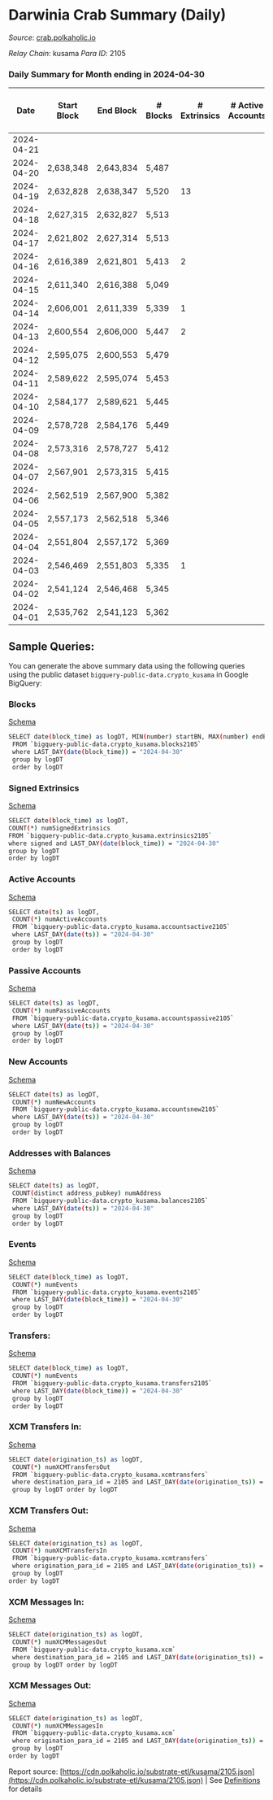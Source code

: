 # Darwinia Crab Summary (Daily)

_Source_: [crab.polkaholic.io](https://crab.polkaholic.io)

*Relay Chain*: kusama
*Para ID*: 2105



### Daily Summary for Month ending in 2024-04-30


| Date    | Start Block | End Block | # Blocks | # Extrinsics | # Active Accounts | # Passive Accounts | # New Accounts | # Addresses | # Events  | # Transfers ($USD) | # XCM Transfers In ($USD) | # XCM Transfers Out ($USD) | # XCM In | # XCM Out | Issues |
|---------|-------------|-----------|----------|--------------|-------------------|--------------------|----------------|-------------|-----------|--------------------|---------------------------|----------------------------|----------|-----------|--------|
| 2024-04-21 |  |  |  |  |  |  |  |  |  |   |   |   |  |  |  |
| 2024-04-20 | 2,638,348 | 2,643,834 | 5,487 |  |  |  |  |  | 13,715 | 1,003  |   |   |  |  |  |
| 2024-04-19 | 2,632,828 | 2,638,347 | 5,520 | 13 |  |  |  |  | 14,397 | 1,040  |   |   |  |  |  |
| 2024-04-18 | 2,627,315 | 2,632,827 | 5,513 |  |  |  |  |  | 14,147 | 1,011  |   |   |  |  |  |
| 2024-04-17 | 2,621,802 | 2,627,314 | 5,513 |  |  |  |  | 5,547 | 14,329 | 1,009  |   |   |  |  |  |
| 2024-04-16 | 2,616,389 | 2,621,801 | 5,413 | 2 |  |  |  | 5,544 | 14,768 | 1,004  |   |   |  |  |  |
| 2024-04-15 | 2,611,340 | 2,616,388 | 5,049 |  |  |  |  | 5,544 | 12,856 | 1,000  |   |   |  |  |  |
| 2024-04-14 | 2,606,001 | 2,611,339 | 5,339 | 1 |  |  |  | 5,544 | 13,284 | 932  |   |   |  |  |  |
| 2024-04-13 | 2,600,554 | 2,606,000 | 5,447 | 2 |  |  |  | 5,543 | 13,644 | 1,023  |   |   |  |  |  |
| 2024-04-12 | 2,595,075 | 2,600,553 | 5,479 |  |  |  |  | 5,544 | 13,607 | 997  |   |   |  |  |  |
| 2024-04-11 | 2,589,622 | 2,595,074 | 5,453 |  |  |  |  | 5,543 | 13,564 | 1,001  |   |   |  |  |  |
| 2024-04-10 | 2,584,177 | 2,589,621 | 5,445 |  |  |  |  | 5,543 | 13,538 | 983  |   |   |  |  |  |
| 2024-04-09 | 2,578,728 | 2,584,176 | 5,449 |  |  |  |  | 5,543 | 13,845 | 1,020  |   |   |  |  |  |
| 2024-04-08 | 2,573,316 | 2,578,727 | 5,412 |  |  |  |  | 5,543 | 13,763 | 1,016  |   |   |  |  |  |
| 2024-04-07 | 2,567,901 | 2,573,315 | 5,415 |  |  |  |  | 5,542 | 13,482 | 996  |   |   |  |  |  |
| 2024-04-06 | 2,562,519 | 2,567,900 | 5,382 |  |  |  |  | 5,542 | 13,396 | 1,002  |   |   |  |  |  |
| 2024-04-05 | 2,557,173 | 2,562,518 | 5,346 |  |  |  |  | 5,541 | 13,325 | 998  |   |   |  |  |  |
| 2024-04-04 | 2,551,804 | 2,557,172 | 5,369 |  |  |  |  | 5,541 | 13,432 | 1,015  |   |   |  |  |  |
| 2024-04-03 | 2,546,469 | 2,551,803 | 5,335 | 1 |  |  |  | 5,540 | 13,361 | 1,023  |   |   |  |  |  |
| 2024-04-02 | 2,541,124 | 2,546,468 | 5,345 |  |  |  |  | 5,540 | 13,299 | 1,012  |   |   |  |  |  |
| 2024-04-01 | 2,535,762 | 2,541,123 | 5,362 |  |  |  |  | 5,539 | 13,667 | 1,050  |   |   |  |  |  |

## Sample Queries:
You can generate the above summary data using the following queries using the public dataset `bigquery-public-data.crypto_kusama` in Google BigQuery:


### Blocks 

[Schema](https://github.com/colorfulnotion/substrate-etl/blob/main/schema/blocks.json)

```bash
SELECT date(block_time) as logDT, MIN(number) startBN, MAX(number) endBN, COUNT(*) numBlocks 
 FROM `bigquery-public-data.crypto_kusama.blocks2105`  
 where LAST_DAY(date(block_time)) = "2024-04-30" 
 group by logDT 
 order by logDT
```

### Signed Extrinsics 

[Schema](https://github.com/colorfulnotion/substrate-etl/blob/main/schema/extrinsics.json)

```bash
SELECT date(block_time) as logDT, 
COUNT(*) numSignedExtrinsics 
FROM `bigquery-public-data.crypto_kusama.extrinsics2105`  
where signed and LAST_DAY(date(block_time)) = "2024-04-30" 
group by logDT 
order by logDT
```

### Active Accounts 

[Schema](https://github.com/colorfulnotion/substrate-etl/blob/main/schema/accountsactive.json)

```bash
SELECT date(ts) as logDT, 
 COUNT(*) numActiveAccounts 
 FROM `bigquery-public-data.crypto_kusama.accountsactive2105` 
 where LAST_DAY(date(ts)) = "2024-04-30" 
 group by logDT 
 order by logDT
```

### Passive Accounts 

[Schema](https://github.com/colorfulnotion/substrate-etl/blob/main/schema/accountspassive.json)

```bash
SELECT date(ts) as logDT, 
 COUNT(*) numPassiveAccounts 
 FROM `bigquery-public-data.crypto_kusama.accountspassive2105` 
 where LAST_DAY(date(ts)) = "2024-04-30" 
 group by logDT 
 order by logDT
```

### New Accounts 

[Schema](https://github.com/colorfulnotion/substrate-etl/blob/main/schema/accountsnew.json)

```bash
SELECT date(ts) as logDT, 
 COUNT(*) numNewAccounts 
 FROM `bigquery-public-data.crypto_kusama.accountsnew2105` 
 where LAST_DAY(date(ts)) = "2024-04-30" 
 group by logDT
 order by logDT
```

### Addresses with Balances 

[Schema](https://github.com/colorfulnotion/substrate-etl/blob/main/schema/balances.json)

```bash
SELECT date(ts) as logDT,
 COUNT(distinct address_pubkey) numAddress 
 FROM `bigquery-public-data.crypto_kusama.balances2105` 
 where LAST_DAY(date(ts)) = "2024-04-30" 
 group by logDT 
 order by logDT
```

### Events 

[Schema](https://github.com/colorfulnotion/substrate-etl/blob/main/schema/events.json)

```bash
SELECT date(block_time) as logDT, 
 COUNT(*) numEvents 
 FROM `bigquery-public-data.crypto_kusama.events2105` 
 where LAST_DAY(date(block_time)) = "2024-04-30" 
 group by logDT 
 order by logDT
```

### Transfers:

[Schema](https://github.com/colorfulnotion/substrate-etl/blob/main/schema/transfers.json)

```bash
SELECT date(block_time) as logDT, 
 COUNT(*) numEvents 
 FROM `bigquery-public-data.crypto_kusama.transfers2105` 
 where LAST_DAY(date(block_time)) = "2024-04-30" 
 group by logDT 
 order by logDT
```

### XCM Transfers In: 

[Schema](https://github.com/colorfulnotion/substrate-etl/blob/main/schema/xcmtransfers.json)

```bash
SELECT date(origination_ts) as logDT, 
 COUNT(*) numXCMTransfersOut 
 FROM `bigquery-public-data.crypto_kusama.xcmtransfers` 
 where destination_para_id = 2105 and LAST_DAY(date(origination_ts)) = "2024-04-30" 
 group by logDT order by logDT
```

### XCM Transfers Out: 

[Schema](https://github.com/colorfulnotion/substrate-etl/blob/main/schema/xcmtransfers.json)

```bash
SELECT date(origination_ts) as logDT, 
 COUNT(*) numXCMTransfersIn 
 FROM `bigquery-public-data.crypto_kusama.xcmtransfers` 
 where origination_para_id = 2105 and LAST_DAY(date(origination_ts)) = "2024-04-30" 
 group by logDT 
order by logDT
```

### XCM Messages In: 

[Schema](https://github.com/colorfulnotion/substrate-etl/blob/main/schema/xcm.json)

```bash
SELECT date(origination_ts) as logDT, 
 COUNT(*) numXCMMessagesOut 
 FROM `bigquery-public-data.crypto_kusama.xcm` 
 where destination_para_id = 2105 and LAST_DAY(date(origination_ts)) = "2024-04-30" 
 group by logDT order by logDT
```

### XCM Messages Out: 

[Schema](https://github.com/colorfulnotion/substrate-etl/blob/main/schema/xcm.json)

```bash
SELECT date(origination_ts) as logDT, 
 COUNT(*) numXCMMessagesIn 
 FROM `bigquery-public-data.crypto_kusama.xcm` 
 where origination_para_id = 2105 and LAST_DAY(date(origination_ts)) = "2024-04-30" 
 group by logDT 
order by logDT
```


Report source: [https://cdn.polkaholic.io/substrate-etl/kusama/2105.json](https://cdn.polkaholic.io/substrate-etl/kusama/2105.json) | See [Definitions](/DEFINITIONS.md) for details
